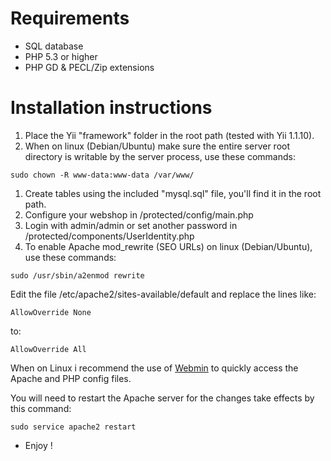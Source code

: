 # Requirements #
  * SQL database
  * PHP 5.3 or higher
  * PHP GD & PECL/Zip extensions


# Installation instructions #

  1. Place the Yii "framework" folder in the root path (tested with Yii 1.1.10).
  1. When on linux (Debian/Ubuntu) make sure the entire server root directory is writable by the server process, use these commands:
```
sudo chown -R www-data:www-data /var/www/
```
  1. Create tables using the included "mysql.sql" file, you'll find it in the root path.
  1. Configure your webshop in /protected/config/main.php
  1. Login with admin/admin or set another password in /protected/components/UserIdentity.php
  1. To enable Apache mod\_rewrite (SEO URLs) on linux (Debian/Ubuntu), use these commands:
```
sudo /usr/sbin/a2enmod rewrite
```
Edit the file /etc/apache2/sites-available/default
and replace the lines like:
```
AllowOverride None
```
to:
```
AllowOverride All
```
When on Linux i recommend the use of [Webmin](http://www.webmin.com/) to quickly access the Apache and PHP config files.

You will need to restart the Apache server for the changes take effects by this command:
```
sudo service apache2 restart
```
  * Enjoy !